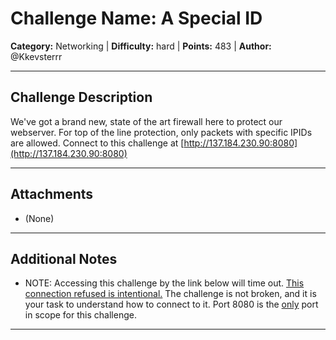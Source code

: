 # Challenge Name: A Special ID

**Category:** Networking | **Difficulty:** hard | **Points:** 483 | **Author:** @Kkevsterrr

---

## Challenge Description

We've got a brand new, state of the art firewall here to protect our webserver.
For top of the line protection, only packets with specific IPIDs are allowed.
Connect to this challenge at [http://137.184.230.90:8080](http://137.184.230.90:8080)

---

## Attachments

- (None)

---

## Additional Notes

* NOTE: Accessing this challenge by the link below will time out. <u>This connection refused is intentional.</u> The challenge is not broken, and it is your task to understand how to connect to it. Port 8080 is the <u>only</u> port in scope for this challenge.

---